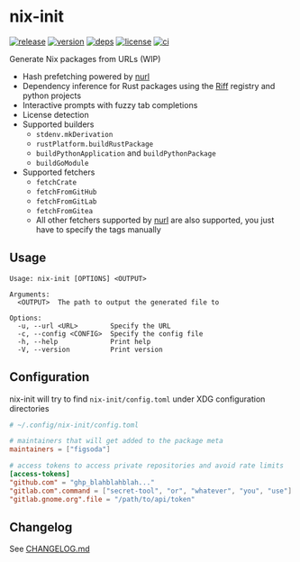 # nix-init

[![release](https://img.shields.io/github/v/release/nix-community/nix-init?logo=github&style=flat-square)](https://github.com/nix-community/nix-init/releases)
[![version](https://img.shields.io/crates/v/nix-init?logo=rust&style=flat-square)](https://crates.io/crates/nix-init)
[![deps](https://deps.rs/repo/github/nix-community/nix-init/status.svg?style=flat-square&compact=true)](https://deps.rs/repo/github/nix-community/nix-init)
[![license](https://img.shields.io/badge/license-MPL--2.0-blue?style=flat-square)](https://www.mozilla.org/en-US/MPL/2.0)
[![ci](https://img.shields.io/github/actions/workflow/status/nix-community/nix-init/ci.yml?label=ci&logo=github-actions&style=flat-square)](https://github.com/nix-community/nix-init/actions?query=workflow:ci)

Generate Nix packages from URLs (WIP)

- Hash prefetching powered by [nurl]
- Dependency inference for Rust packages using the [Riff](https://github.com/DeterminateSystems/riff) registry and python projects
- Interactive prompts with fuzzy tab completions
- License detection
- Supported builders
  - `stdenv.mkDerivation`
  - `rustPlatform.buildRustPackage`
  - `buildPythonApplication` and `buildPythonPackage`
  - `buildGoModule`
- Supported fetchers
  - `fetchCrate`
  - `fetchFromGitHub`
  - `fetchFromGitLab`
  - `fetchFromGitea`
  - All other fetchers supported by [nurl](https://github.com/nix-community/nurl) are also supported, you just have to specify the tags manually

## Usage

```
Usage: nix-init [OPTIONS] <OUTPUT>

Arguments:
  <OUTPUT>  The path to output the generated file to

Options:
  -u, --url <URL>        Specify the URL
  -c, --config <CONFIG>  Specify the config file
  -h, --help             Print help
  -V, --version          Print version
```

## Configuration

nix-init will try to find `nix-init/config.toml` under XDG configuration directories

```toml
# ~/.config/nix-init/config.toml

# maintainers that will get added to the package meta
maintainers = ["figsoda"]

# access tokens to access private repositories and avoid rate limits
[access-tokens]
"github.com" = "ghp_blahblahblah..."
"gitlab.com".command = ["secret-tool", "or", "whatever", "you", "use"]
"gitlab.gnome.org".file = "/path/to/api/token"
```

## Changelog

See [CHANGELOG.md](CHANGELOG.md)

[nurl]: https://github.com/nix-community/nurl
